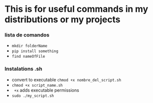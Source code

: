 # This is for useful commands in my distributions or my projects

### lista de comandos

- ``` mkdir folderName ```
- ``` pip install something ```
- ``` find nameOfFile ```

### Instalations .sh
- convert to executable ```chmod +x nombre_del_script.sh```
- ```chmod +x script_name.sh```
- ``` +x``` adds executable permissions
- ```sudo ./my_script.sh```
